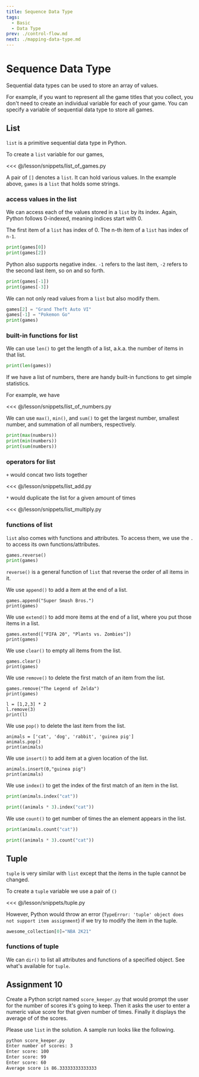 ```yaml
---
title: Sequence Data Type
tags:
  - Basic
  - Data Type
prev: ./control-flow.md
next: ./mapping-data-type.md
---
```


# Sequence Data Type

<TagLinks />

Sequential data types can be used to store an array of values.

For example, if you want to represent all the game titles that you collect, you don't need to create an individual variable for each of your game. You can specify a variable of sequential data type to store all games.

## List

`list` is a primitive sequential data type in Python.

To create a `list` variable for our games,

<<< @/lesson/snippets/list_of_games.py

A pair of `[]` denotes a `list`. It can hold various values. In the example above, `games` is a `list` that holds some strings.

### access values in the list

We can access each of the values stored in a `list` by its index. Again, Python follows 0-indexed, meaning indices start with 0.

The first item of a `list` has index of 0. The n-th item of a `list` has index of `n-1`.

```python
print(games[0])
print(games[2])
```

Python also supports negative index. `-1` refers to the last item, `-2` refers to the second last item, so on and so forth.

```python
print(games[-1])
print(games[-3])
```

We can not only read values from a `list` but also modify them.

```python
games[2] = "Grand Theft Auto VI"
games[-1] = "Pokemon Go"
print(games)
```

### built-in functions for list

We can use `len()` to get the length of a list, a.k.a. the number of items in that list.

```python
print(len(games))
```

If we have a list of numbers, there are handy built-in functions to get simple statistics.

For example, we have

<<< @/lesson/snippets/list_of_numbers.py

We can use `max()`, `min()`, and `sum()` to get the largest number, smallest number, and summation of all numbers, respectively.

```python
print(max(numbers))
print(min(numbers))
print(sum(numbers))
```

### operators for list

`+` would concat two lists together

<<< @/lesson/snippets/list_add.py

`*` would duplicate the list for a given amount of times

<<< @/lesson/snippets/list_multiply.py

### functions of list

`list` also comes with functions and attributes. To access them, we use the `.` to access its own functions/attributes.

```python
games.reverse()
print(games)
```

`reverse()` is a general function of `list` that reverse the order of all items in it.

We use `append()` to add a item at the end of a list.

```python{1}
games.append("Super Smash Bros.")
print(games)
```

We use `extend()` to add more items at the end of a list, where you put those items in a list.

```python{1}
games.extend(["FIFA 20", "Plants vs. Zombies"])
print(games)
```

We use `clear()` to empty all items from the list.

```python{1}
games.clear()
print(games)
```

We use `remove()` to delete the first match of an item from the list.

```python{1}
games.remove("The Legend of Zelda")
print(games)
```

```python{2}
l = [1,2,3] * 2
l.remove(3)
print(l)
```

We use `pop()` to delete the last item from the list.

```python{2}
animals = ['cat', 'dog', 'rabbit', 'guinea pig']
animals.pop()
print(animals)
```

We use `insert()` to add item at a given location of the list.

```python{1}
animals.insert(0,"guinea pig")
print(animals)
```

We use `index()` to get the index of the first match of an item in the list.

```python
print(animals.index("cat"))
```

```python
print((animals * 3).index("cat"))
```

We use `count()` to get number of times the an element appears in the list.

```python
print(animals.count("cat"))
```

```python
print((animals * 3).count("cat"))
```

## Tuple

`tuple` is very similar with `list` except that the items in the tuple cannot be changed.

To create a `tuple` variable we use a pair of `()`

<<< @/lesson/snippets/tuple.py

However, Python would throw an error (`TypeError: 'tuple' object does not support item assignment`) if we try to modify the item in the tuple.

```python
awesome_collection[0]="NBA 2K21"
```

### functions of tuple

We can `dir()` to list all attributes and functions of a specified object. See what's available for `tuple`.

## Assignment 10

Create a Python script named `score_keeper.py` that would prompt the user for the number of scores it's going to keep. Then it asks the user to enter a numeric value score for that given number of times. Finally it displays the average of of the scores.

Please use `list` in the solution. A sample run looks like the following.

```sh
python score_keeper.py
Enter number of scores: 3
Enter score: 100
Enter score: 99
Enter score: 60
Average score is 86.33333333333333
```
